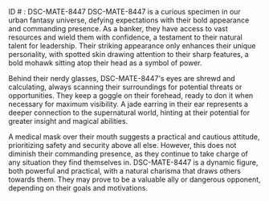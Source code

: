 ID # : DSC-MATE-8447
DSC-MATE-8447 is a curious specimen in our urban fantasy universe, defying expectations with their bold appearance and commanding presence. As a banker, they have access to vast resources and wield them with confidence, a testament to their natural talent for leadership. Their striking appearance only enhances their unique personality, with spotted skin drawing attention to their sharp features, a bold mohawk sitting atop their head as a symbol of power.

Behind their nerdy glasses, DSC-MATE-8447's eyes are shrewd and calculating, always scanning their surroundings for potential threats or opportunities. They keep a goggle on their forehead, ready to don it when necessary for maximum visibility. A jade earring in their ear represents a deeper connection to the supernatural world, hinting at their potential for greater insight and magical abilities. 

A medical mask over their mouth suggests a practical and cautious attitude, prioritizing safety and security above all else. However, this does not diminish their commanding presence, as they continue to take charge of any situation they find themselves in. DSC-MATE-8447 is a dynamic figure, both powerful and practical, with a natural charisma that draws others towards them. They may prove to be a valuable ally or dangerous opponent, depending on their goals and motivations.